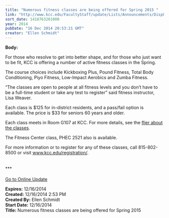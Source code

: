 ```yaml
---
title: "​Numerous fitness classes are being offered for Spring 2015 "
link: "http://www.kcc.edu/FacultyStaff/update/Lists/Announcements/DispForm.aspx?ID=1777"
sort_date: 1418763201000
year: 2014
pubDate: "16 Dec 2014 20:53:21 GMT"
creator: "Ellen Schmidt"
---
```


<div><b>Body:</b> <div class="ExternalClassD87F30E2812A4CFF9BF8404ACB7D8BF6"><p>For those who resolve to get into better shape, and for those who just want to be fit, KCC is offering a number of active fitness classes in the Spring.</p>
<p>The course choices include Kickboxing Plus, Pound Fitness, Total Body Conditioning, Piyo Fitness, Low-Impact Aerobics and Zumba Fitness.</p>
<p>“The classes are open to people at all fitness levels and you don’t have to be a full-time student or take any test to register” said fitness instructor, Lisa Weaver.</p>
<p>Each class is $125 for in-district residents, and a pass/fail option is available. The price is $33 for seniors 60 years and older.</p>
<p>Each class meets in Room G107 at KCC. For more details, see the <a href="/FacultyStaff/update/Documents/fitnessflier14-2.pdf">flier about the classes</a>. </p>
<p>The Fitness Center class, PHEC 2521 also is available.</p>
<p>For more information or to register for any of these classes, call 815-802-8500 or visit <a href="/registration/">www.kcc.edu/registration/</a>.<br /> <br /> <br />***<br /> <br /><a href="/update">Go to Online Update </a><br /></p></div></div>
<div><b>Expires:</b> 12/16/2014</div>
<div><b>Created:</b> 12/16/2014 2:53 PM</div>
<div><b>Created By:</b> Ellen Schmidt</div>
<div><b>Start Date:</b> 12/16/2014</div>
<div><b>Title:</b> ​Numerous fitness classes are being offered for Spring 2015 </div>
